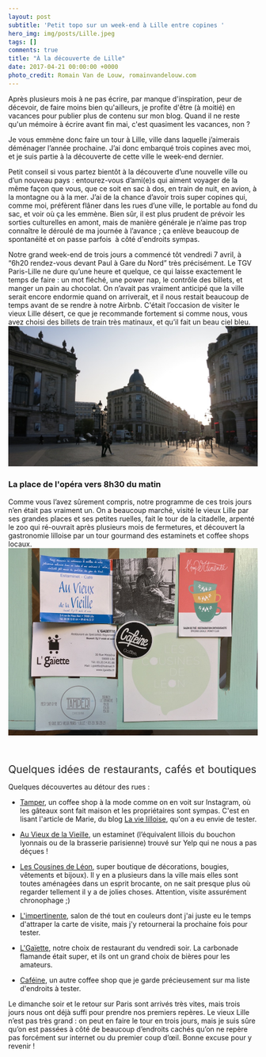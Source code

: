 ```yaml
---
layout: post
subtitle: 'Petit topo sur un week-end à Lille entre copines '
hero_img: img/posts/Lille.jpeg
tags: []
comments: true
title: "À la découverte de Lille"
date: 2017-04-21 00:00:00 +0000
photo_credit: Romain Van de Louw, romainvandelouw.com
---
```



Après plusieurs mois à ne pas écrire, par manque d'inspiration, peur de décevoir, de faire moins bien qu'ailleurs, je profite d'être (à moitié) en vacances pour publier plus de contenu sur mon blog. Quand il ne reste qu'un mémoire à écrire avant fin mai, c'est quasiment les vacances, non ?


Je vous emmène donc faire un tour à Lille, ville dans laquelle j’aimerais déménager l’année prochaine. J’ai donc embarqué trois copines avec moi, et je suis partie à la découverte de cette ville le week-end dernier.


Petit conseil si vous partez bientôt à la découverte d’une nouvelle ville ou d’un nouveau pays : entourez-vous d’ami(e)s qui aiment voyager de la même façon que vous, que ce soit en sac à dos, en train de nuit, en avion, à la montagne ou à la mer. J’ai de la chance d’avoir trois super copines qui, comme moi, préfèrent flâner dans les rues d’une ville, le portable au fond du sac, et voir où ça les emmène. Bien sûr, il est plus prudent de prévoir les sorties culturelles en amont, mais de manière générale je n’aime pas trop connaître le déroulé de ma journée à l’avance ; ça enlève beaucoup de spontanéité et on passe parfois  à côté d'endroits sympas.


Notre grand week-end de trois jours a commencé tôt vendredi 7 avril, à “6h20 rendez-vous devant Paul à Gare du Nord” très précisément. Le TGV Paris-Lille ne dure qu’une heure et quelque, ce qui laisse exactement le temps de faire : un mot fléché, une power nap, le contrôle des billets, et manger un pain au chocolat. On n’avait pas vraiment anticipé que la ville serait encore endormie quand on arriverait, et il nous restait beaucoup de temps avant de se rendre à notre Airbnb. C'était l’occasion de visiter le vieux Lille désert, ce que je recommande fortement si comme nous, vous avez choisi des billets de train très matinaux, et qu’il fait un beau ciel bleu.![](/img/posts/IMG_1119%20(1).jpg)


### La place de l'opéra vers 8h30 du matin


Comme vous l’avez sûrement compris, notre programme de ces trois jours n’en était pas vraiment un. On a beaucoup marché, visité le vieux Lille par ses grandes places et ses petites ruelles, fait le tour de la citadelle, arpenté le zoo qui ré-ouvrait après plusieurs mois de fermetures, et découvert la gastronomie lilloise par un tour gourmand des estaminets et coffee shops locaux.![](/img/IMG_1008%20-%20copie-2.jpg)

<span style="color: rgb(40, 40, 40); font-size: 1.5em; word-spacing: 0.5px;"><br></span>

<span style="color: rgb(40, 40, 40); font-size: 1.5em; word-spacing: 0.5px;">Quelques idées de restaurants, cafés et boutiques</span>


Quelques découvertes au détour des rues :


* [Tamper](https://www.facebook.com/tamperlille/), un coffee shop à la mode comme on en voit sur Instagram, où les gâteaux sont fait maison et les propriétaires sont sympas. C'est en lisant l'article de Marie, du blog [La vie lilloise](https://la-vie-lilloise.fr/2015/03/23/un-brunch-plein-de-saveurs-chez-tamper-espresso-bar/), qu'on a eu envie de tester.

* [Au Vieux de la Vieille](http://estaminetlille.fr/auvieuxdelavieille/), un estaminet (l’équivalent lillois du bouchon lyonnais ou de la brasserie parisienne) trouvé sur Yelp qui ne nous a pas déçues !

* [Les Cousines de Léon](http://www.lescousinesdeleon.fr/fr/), super boutique de décorations, bougies, vêtements et bijoux). Il y en a plusieurs dans la ville mais elles sont toutes aménagées dans un esprit brocante, on ne sait presque plus où regarder tellement il y a de jolies choses. Attention, visite assurément chronophage ;)

* [L'impertinente](https://www.facebook.com/impertinentelille/), salon de thé tout en couleurs dont j'ai juste eu le temps d'attraper la carte de visite, mais j'y retournerai la prochaine fois pour tester.

* [L'Gaïette](http://www.lgaiette.fr/), notre choix de restaurant du vendredi soir. La carbonade flamande était super, et ils ont un grand choix de bières pour les amateurs.

* [Caféine](https://www.facebook.com/CafeineCoffeeLille/), un autre coffee shop que je garde précieusement sur ma liste d'endroits à tester.


Le dimanche soir et le retour sur Paris sont arrivés très vites, mais trois jours nous ont déjà suffi pour prendre nos premiers repères. Le vieux Lille n’est pas très grand : on peut en faire le tour en trois jours, mais je suis sûre qu’on est passées à côté de beaucoup d’endroits cachés qu’on ne repère pas forcément sur internet ou du premier coup d’œil. Bonne excuse pour y revenir !


